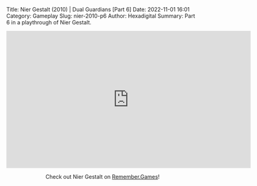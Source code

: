 Title: Nier Gestalt (2010) | Dual Guardians [Part 6]
Date: 2022-11-01 16:01
Category: Gameplay
Slug: nier-2010-p6
Author: Hexadigital
Summary: Part 6 in a playthrough of Nier Gestalt.

<center><iframe src="https://www.youtube.com/embed/z3kV7xmXjfc?feature=oembed" allow="accelerometer; autoplay; encrypted-media; gyroscope; picture-in-picture" width="640" height="360" frameborder="0"></iframe>

Check out Nier Gestalt on [Remember.Games](https://remember.games/game/2307/nier/)!</center>


